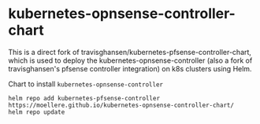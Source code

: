 # kubernetes-opnsense-controller-chart

This is a direct fork of travisghansen/kubernetes-pfsense-controller-chart, which is used to deploy the kubernetes-opnsense-controller (also a fork of travisghansen's pfsense controller integration) on k8s clusters using Helm.

Chart to install `kubernetes-opnsense-controller`

```
helm repo add kubernetes-pfsense-controller https://moellere.github.io/kubernetes-opnsense-controller-chart/
helm repo update
```
